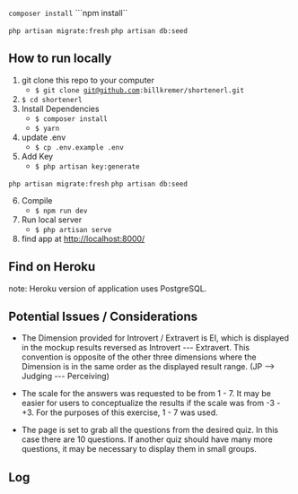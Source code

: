 




```composer install```
```npm install``

```php artisan migrate:fresh```
```php artisan db:seed```

## How to run locally

1. git clone this repo to your computer
    * <code>$ git clone git@github.com:billkremer/shortenerl.git</code>
2. <code>$ cd shortenerl</code>
3. Install Dependencies
    * <code>$ composer install</code>
    * <code>$ yarn</code>
4. update .env
    * <code>$ cp .env.example .env</code>
5. Add Key
    * <code>$ php artisan key:generate</code>

```php artisan migrate:fresh```
```php artisan db:seed```


6. Compile
    * <code>$ npm run dev</code>
7. Run local server
    * <code>$ php artisan serve</code>
8. find app at [http://localhost:8000/](http://localhost:8000/)


## Find on Heroku

note: Heroku version of application uses PostgreSQL.

## Potential Issues / Considerations

* The Dimension provided for Introvert / Extravert is EI, which is displayed in the mockup results reversed as Introvert --- Extravert. This convention is opposite of the other three dimensions where the Dimension is in the same order as the displayed result range. (JP --> Judging --- Perceiving)

* The scale for the answers was requested to be from 1 - 7. It may be easier for users to conceptualize the results if the scale was from -3 - +3. For the purposes of this exercise, 1 - 7 was used.

* The page is set to grab all the questions from the desired quiz.  In this case there are 10 questions.  If another quiz should have many more questions, it may be necessary to display them in small groups.

## Log
